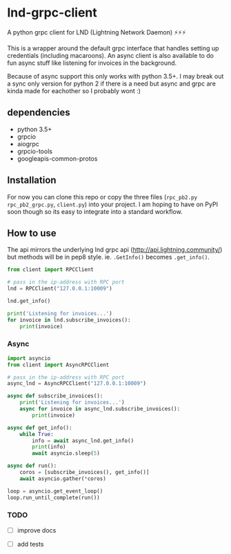 # lnd-grpc-client
A python grpc client for LND (Lightning Network Daemon) ⚡⚡⚡

This is a wrapper around the default grpc interface that handles setting up credentials (including macaroons). An async client is also available to do fun async stuff like listening for invoices in the background. 

Because of async support this only works with python 3.5+. I may break out a sync only version for python 2 if there is a need but async and grpc are kinda made for eachother so I probably wont :)


## dependencies
- python 3.5+
- grpcio
- aiogrpc
- grpcio-tools
- googleapis-common-protos


## Installation
For now you can clone this repo or copy the three files (`rpc_pb2.py` `rpc_pb2_grpc.py`, `client.py`) into your project. I am hoping to have on PyPI soon though so its easy to integrate into a standard workflow.


## How to use
The api mirrors the underlying lnd grpc api (http://api.lightning.community/) but methods will be in pep8 style. ie. `.GetInfo()` becomes `.get_info()`.

```python
from client import RPCClient

# pass in the ip-address with RPC port
lnd = RPCClient("127.0.0.1:10009")

lnd.get_info()

print('Listening for invoices...')
for invoice in lnd.subscribe_invoices():
    print(invoice)
```

### Async

```python
import asyncio
from client import AsyncRPCClient

# pass in the ip-address with RPC port
async_lnd = AsyncRPCClient("127.0.0.1:10009")

async def subscribe_invoices():
    print('Listening for invoices...')
    async for invoice in async_lnd.subscribe_invoices():
        print(invoice)

async def get_info():
    while True:
        info = await async_lnd.get_info()
        print(info)
        await asyncio.sleep(5)

async def run():
    coros = [subscribe_invoices(), get_info()]
    await asyncio.gather(*coros)

loop = asyncio.get_event_loop()
loop.run_until_complete(run())
```


### TODO
- [ ] improve docs
- [ ] add tests

